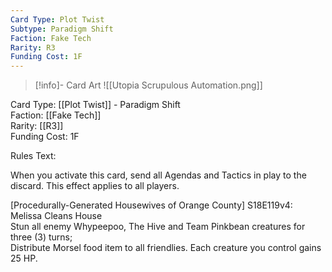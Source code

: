 ```yaml
---
Card Type: Plot Twist
Subtype: Paradigm Shift
Faction: Fake Tech
Rarity: R3
Funding Cost: 1F
---
```

> [!info]- Card Art
> ![[Utopia Scrupulous Automation.png]]

Card Type: [[Plot Twist]] - Paradigm Shift  
Faction: [[Fake Tech]]  
Rarity: [[R3]]  
Funding Cost: 1F  

Rules Text:  

When you activate this card, send all Agendas and Tactics in play to the discard. This effect applies to all players.  

[Procedurally-Generated Housewives of Orange County] S18E119v4: Melissa Cleans House  
Stun all enemy Whypeepoo, The Hive and Team Pinkbean creatures for three (3) turns;  
Distribute Morsel food item to all friendlies. Each creature you control gains 25 HP.  